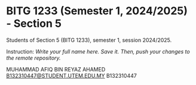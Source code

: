# BITG 1233 (Semester 1, 2024/2025) - Section 5
Students of Section 5 (BITG 1233), semester 1, session 2024/2025.

Instruction: _Write your full name here. Save it. Then, push your changes to the remote repository._ 

MUHAMMAD AFIQ BIN REYAZ AHAMED B132310447@STUDENT.UTEM.EDU.MY B132310447
